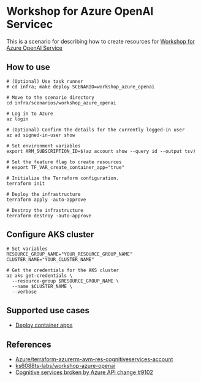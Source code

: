 # Workshop for Azure OpenAI Servicec

This is a scenario for describing how to create resources for [Workshop for Azure OpenAI Service](https://ks6088ts-labs.github.io/workshop-azure-openai/)

## How to use

```shell
# (Optional) Use task runner
# cd infra; make deploy SCENARIO=workshop_azure_openai

# Move to the scenario directory
cd infra/scenarios/workshop_azure_openai

# Log in to Azure
az login

# (Optional) Confirm the details for the currently logged-in user
az ad signed-in-user show

# Set environment variables
export ARM_SUBSCRIPTION_ID=$(az account show --query id --output tsv)

# Set the feature flag to create resources
# export TF_VAR_create_container_app="true"

# Initialize the Terraform configuration.
terraform init

# Deploy the infrastructure
terraform apply -auto-approve

# Destroy the infrastructure
terraform destroy -auto-approve
```

## Configure AKS cluster

```shell
# Set variables
RESOURCE_GROUP_NAME="YOUR_RESOURCE_GROUP_NAME"
CLUSTER_NAME="YOUR_CLUSTER_NAME"

# Get the credentials for the AKS cluster
az aks get-credentials \
  --resource-group $RESOURCE_GROUP_NAME \
  --name $CLUSTER_NAME \
  --verbose
```

## Supported use cases

- [Deploy container apps](../../../docs/recipes/deploy_container_apps.md)

## References

- [Azure/terraform-azurerm-avm-res-cognitiveservices-account](https://github.com/Azure/terraform-azurerm-avm-res-cognitiveservices-account)
- [ks6088ts-labs/workshop-azure-openai](https://github.com/ks6088ts-labs/workshop-azure-openai)
- [Cognitive services broken by Azure API change #9102](https://github.com/hashicorp/terraform-provider-azurerm/issues/9102)

